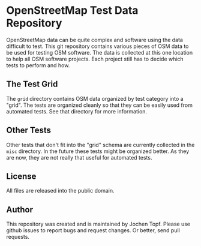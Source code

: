 
# OpenStreetMap Test Data Repository

OpenStreetMap data can be quite complex and software using the data difficult
to test. This git repository contains various pieces of OSM data to be used for
testing OSM software. The data is collected at this one location to help all
OSM software projects. Each project still has to decide which tests to perform
and how.

## The Test Grid

The `grid` directory contains OSM data organized by test category into a "grid".
The tests are organized cleanly so that they can be easily used from automated
tests. See that directory for more information.

## Other Tests

Other tests that don't fit into the "grid" schema are currently collected in
the `misc` directory. In the future these tests might be organized better. As
they are now, they are not really that useful for automated tests.

## License

All files are released into the public domain.

## Author

This repository was created and is maintained by Jochen Topf. Please use github
issues to report bugs and request changes. Or better, send pull requests.

